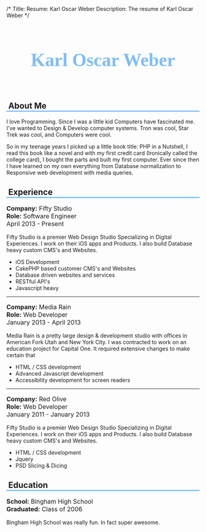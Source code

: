 /*
Title: Resume: Karl Oscar Weber
Description: The resume of Karl Oscar Weber 
*/
<div class="resume">


<h1 style="text-align:center;font-size:3rem;color:#7ebdfc;font-weight:bold;font-family:Georgia;margin:5rem 0rem;">Karl Oscar Weber</h1>

<h2 style="text-align:left;border-bottom:3px solid #7ebdfc;padding-left:5px;">About Me</h2>

I love Programming. Since I was a little kid Computers have fascinated me. I've wanted to Design &amp; Develop computer systems. Tron was cool, Star Trek was cool, and Computers were cool.

So in my teenage years I picked up a little book title: PHP in a Nutshell, I read this book like a novel and with my first credit card (Ironically called the college card), I bought the parts and built my first computer. Ever since then I have learned on my own everything from Database normalization to Responsive web development with media queries.

<h2 style="text-align:left;border-bottom:3px solid #7ebdfc;padding-left:5px;">Experience</h2>

<p style="font-weight:400;font-size:1rem;line-height:1.25rem;"><strong>Company:</strong> Fifty Studio<br><strong>Role:</strong> Software Engineer<br>April 2013 - Present</p>

Fifty Studio is a premier Web Design Studio Specializing in Digital Experiences. I work on their iOS apps and Products. I also build Database heavy custom CMS's and Websites.

<ul>
	<li>iOS Development</li>
	<li>CakePHP based customer CMS's and Websites</li>
	<li>Database driven websites and services</li>
	<li>RESTful API's</li>
	<li>Javascript heavy</li>
</ul>

<hr>

<p style="font-weight:400;font-size:1rem;line-height:1.25rem;"><strong>Company:</strong> Media Rain<br><strong>Role:</strong> Web Developer<br>January 2013 - April 2013</p>

Media Rain is a pretty large design &amp; development studio with offices in American Fork Utah and New York City. I was contracted to work on an education project for Capital One. It required extensive changes to make certain that 

<ul>
	<li>HTML / CSS development</li>
	<li>Advanced Javascript development</li>
	<li>Accessibility development for screen readers</li>
</ul>

<hr>

<p style="font-weight:400;font-size:1rem;line-height:1.25rem;"><strong>Company:</strong> Red Olive<br><strong>Role:</strong> Web Developer<br>January 2011 - January 2013</p>

Fifty Studio is a premier Web Design Studio Specializing in Digital Experiences. I work on their iOS apps and Products. I also build Database heavy custom CMS's and Websites.

<ul>
	<li>HTML / CSS development</li>
	<li>Jquery</li>
	<li>PSD Slicing &amp; Dicing</li>
</ul>

<h2 style="text-align:left;border-bottom:3px solid #7ebdfc;padding-left:5px;">Education</h2>

<p style="font-weight:400;font-size:1rem;line-height:1.25rem;"><strong>School:</strong> Bingham High School<br><strong>Graduated:</strong> Class of 2006</p>

Bingham High School was really fun. In fact super awesome. 